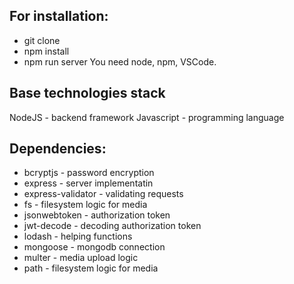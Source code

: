 ## For installation:

- git clone
- npm install
- npm run server
You need node, npm, VSCode.

## Base technologies stack

NodeJS - backend framework
Javascript - programming language

## Dependencies:

- bcryptjs - password encryption
- express - server implementatin
- express-validator - validating requests
- fs - filesystem logic for media
- jsonwebtoken - authorization token
- jwt-decode - decoding authorization token
- lodash - helping functions
- mongoose - mongodb connection
- multer - media upload logic
- path - filesystem logic for media